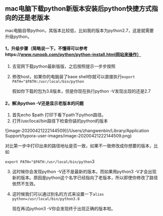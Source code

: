 ## mac电脑下载python新版本安装后python快捷方式指向的还是老版本

mac电脑自带python，其版本比较低，比如我的版本为python2.7，这是就需要升级python。

#### 1，升级步骤（简略说一下，不懂得可以参考https://www.runoob.com/python/python-install.html网站来操作）

1. 去官网下载python最新版版，之后按照提示一步步按照


2. 修改host，如果你的电脑装了base shell你就可以直接执行`export PATH="$PATH:/usr/local/bin/python `

   假如你下载的包为3.8版本，但是你现在执行python -V发现出现的还是2.7
####  2，解决python -V还是显示老版本的问题
1. 首先echo $path 打印下看下path下python路径。
2. 打开/usr/local/bin路径下检查你装的python的版本

![image-20200421222144509](/Users/zhangwenbin/Library/Application Support/typora-user-images/image-20200421222144509.png)



对比第一步中打印出来的路径地址是否一致，如果不一致修改成你想要的版本，比如

`export PATH="$PATH:/usr/local/bin/python`3

3. 这时候你会发现python -V还不是最新的版本。而如果用python3 -V才会出现新的版本。原因是python这个名字已经指向了老版本，所以即使你修改了路径依然不生效。

4. 这时候我们可以通过别名的方式来设置一下`alias python=/usr/local/bin/python3.8`

   现在再试python3  -V你会发现终于出现正确的版本啦。

